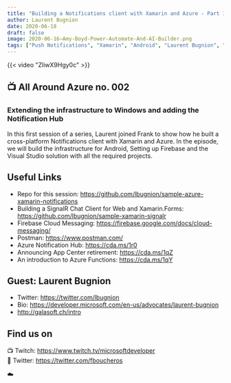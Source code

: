 ```yaml
---
title: "Building a Notifications client with Xamarin and Azure - Part 1"
author: Laurent Bugnion
date: 2020-06-18
draft: false
image: 2020-06-16–Amy-Boyd-Power-Automate-And-AI-Builder.png
tags: ["Push Notifications", "Xamarin", "Android", "Laurent Bugnion", "Frank Boucher"]
---
```


{{< video "ZliwX9Hgy0c" >}}

## 📺 All Around Azure no. 002

### Extending the infrastructure to Windows and adding the Notification Hub

In this first session of a series, Laurent joined Frank to show how he built a cross-platform Notifications client with Xamarin and Azure. In the episode, we will build the infrastructure for Android, Setting up Firebase and the Visual Studio solution with all the required projects.

## Useful Links

- Repo for this session: https://github.com/lbugnion/sample-azure-xamarin-notifications  
- Building a SignalR Chat Client for Web and Xamarin.Forms: https://github.com/lbugnion/sample-xamarin-signalr  
- Firebase Cloud Messaging: https://firebase.google.com/docs/cloud-messaging/  
- Postman: https://www.postman.com/   
- Azure Notification Hub: https://cda.ms/1r0 
- Announcing App Center retirement: https://cda.ms/1qZ  
- An introduction to Azure Functions: https://cda.ms/1qY 

## Guest: Laurent Bugnion

- Twitter: https://twitter.com/lbugnion 
- Bio: https://developer.microsoft.com/en-us/advocates/laurent-bugnion 
- http://galasoft.ch/intro 

## Find us on

📺 Twitch: https://www.twitch.tv/microsoftdeveloper  
🔗 Twitter: https://twitter.com/fboucheros   

☁️